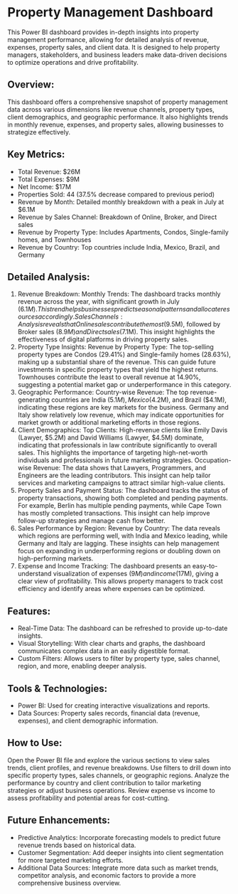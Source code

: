 # Property Management Dashboard

This Power BI dashboard provides in-depth insights into property management performance, allowing for detailed analysis of revenue, expenses, property sales, and client data. It is designed to help property managers, stakeholders, and business leaders make data-driven decisions to optimize operations and drive profitability.

## Overview:
This dashboard offers a comprehensive snapshot of property management data across various dimensions like revenue channels, property types, client demographics, and geographic performance. It also highlights trends in monthly revenue, expenses, and property sales, allowing businesses to strategize effectively.

## Key Metrics:
+ Total Revenue: $26M
+ Total Expenses: $9M
+ Net Income: $17M
+ Properties Sold: 44 (37.5% decrease compared to previous period)
+ Revenue by Month: Detailed monthly breakdown with a peak in July at $6.1M
+ Revenue by Sales Channel: Breakdown of Online, Broker, and Direct sales
+ Revenue by Property Type: Includes Apartments, Condos, Single-family homes, and Townhouses
+ Revenue by Country: Top countries include India, Mexico, Brazil, and Germany

## Detailed Analysis:
1. Revenue Breakdown:
Monthly Trends: The dashboard tracks monthly revenue across the year, with significant growth in July ($6.1M). This trend helps businesses predict seasonal patterns and allocate resources accordingly.
Sales Channels: Analysis reveals that Online sales contribute the most ($9.5M), followed by Broker sales ($8.9M) and Direct sales ($7.1M). This insight highlights the effectiveness of digital platforms in driving property sales.
2. Property Type Insights:
Revenue by Property Type: The top-selling property types are Condos (29.41%) and Single-family homes (28.63%), making up a substantial share of the revenue. This can guide future investments in specific property types that yield the highest returns.
Townhouses contribute the least to overall revenue at 14.90%, suggesting a potential market gap or underperformance in this category.
3. Geographic Performance:
Country-wise Revenue: The top revenue-generating countries are India ($5.1M), Mexico ($4.2M), and Brazil ($4.1M), indicating these regions are key markets for the business. Germany and Italy show relatively low revenue, which may indicate opportunities for market growth or additional marketing efforts in those regions.
4. Client Demographics:
Top Clients: High-revenue clients like Emily Davis (Lawyer, $5.2M) and David Williams (Lawyer, $4.5M) dominate, indicating that professionals in law contribute significantly to overall sales. This highlights the importance of targeting high-net-worth individuals and professionals in future marketing strategies.
Occupation-wise Revenue: The data shows that Lawyers, Programmers, and Engineers are the leading contributors. This insight can help tailor services and marketing campaigns to attract similar high-value clients.
5. Property Sales and Payment Status:
The dashboard tracks the status of property transactions, showing both completed and pending payments. For example, Berlin has multiple pending payments, while Cape Town has mostly completed transactions. This insight can help improve follow-up strategies and manage cash flow better.
6. Sales Performance by Region:
Revenue by Country: The data reveals which regions are performing well, with India and Mexico leading, while Germany and Italy are lagging. These insights can help management focus on expanding in underperforming regions or doubling down on high-performing markets.
7. Expense and Income Tracking:
The dashboard presents an easy-to-understand visualization of expenses ($9M) and income ($17M), giving a clear view of profitability. This allows property managers to track cost efficiency and identify areas where expenses can be optimized.

## Features:
+ Real-Time Data: The dashboard can be refreshed to provide up-to-date insights.
+ Visual Storytelling: With clear charts and graphs, the dashboard communicates complex data in an easily digestible format.
+ Custom Filters: Allows users to filter by property type, sales channel, region, and more, enabling deeper analysis.

## Tools & Technologies:
+ Power BI: Used for creating interactive visualizations and reports.
+ Data Sources: Property sales records, financial data (revenue, expenses), and client demographic information.

## How to Use:
Open the Power BI file and explore the various sections to view sales trends, client profiles, and revenue breakdowns.
Use filters to drill down into specific property types, sales channels, or geographic regions.
Analyze the performance by country and client contribution to tailor marketing strategies or adjust business operations.
Review expense vs income to assess profitability and potential areas for cost-cutting.

## Future Enhancements:
+ Predictive Analytics: Incorporate forecasting models to predict future revenue trends based on historical data.
+ Customer Segmentation: Add deeper insights into client segmentation for more targeted marketing efforts.
+ Additional Data Sources: Integrate more data such as market trends, competitor analysis, and economic factors to provide a more comprehensive business overview.
